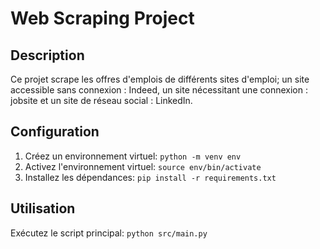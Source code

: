 # Web Scraping Project

## Description
Ce projet scrape les offres d'emplois de différents sites d'emploi; un site accessible sans connexion : Indeed, un site nécessitant une connexion : jobsite et un site de réseau social : LinkedIn.

## Configuration
1. Créez un environnement virtuel: `python -m venv env`
2. Activez l'environnement virtuel: `source env/bin/activate`
3. Installez les dépendances: `pip install -r requirements.txt`

## Utilisation
Exécutez le script principal: `python src/main.py`

